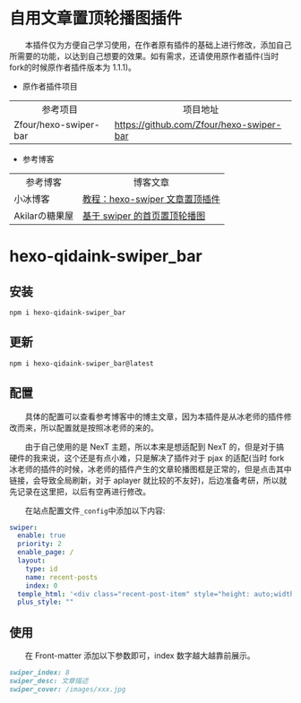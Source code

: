 # 自用文章置顶轮播图插件

&emsp;&emsp;本插件仅为方便自己学习使用，在作者原有插件的基础上进行修改，添加自己所需要的功能，以达到自己想要的效果。如有需求，还请使用原作者插件(当时fork的时候原作者插件版本为 1.1.1)。

- 原作者插件项目

<table>
    <tr>
        <td align="center">参考项目</td>
        <td align="center">项目地址</td>
    </tr>
    <tr>
        <td align="left">Zfour/hexo-swiper-bar</td>
        <td align="left"><a href="https://github.com/Zfour/hexo-swiper-bar" target="_blank">https://github.com/Zfour/hexo-swiper-bar</td>
    </tr>
</table>

- 参考博客

<table>
    <tr>
        <td align="center">参考博客</td>
        <td align="center">博客文章</td>
    </tr>
    <tr>
        <td align="left">小冰博客</td>
        <td align="left"><a href="https://zfe.space/post/hexo-swiper.html" target="_blank">教程：hexo-swiper 文章置顶插件</td>
    </tr>
    <tr>
        <td align="left">Akilarの糖果屋</td>
        <td align="left"><a href="https://akilar.top/posts/8e1264d1/" target="_blank">基于 swiper 的首页置顶轮播图</td>
    </tr>
</table>

# hexo-qidaink-swiper_bar

## 安装

```shell
npm i hexo-qidaink-swiper_bar
```

## 更新
```shell
npm i hexo-qidaink-swiper_bar@latest
```

## 配置

&emsp;&emsp;具体的配置可以查看参考博客中的博主文章，因为本插件是从冰老师的插件修改而来，所以配置就是按照冰老师的来的。

&emsp;&emsp;由于自己使用的是 NexT 主题，所以本来是想适配到 NexT 的，但是对于搞硬件的我来说，这个还是有点小难，只是解决了插件对于 pjax 的适配(当时 fork 冰老师的插件的时候，冰老师的插件产生的文章轮播图框是正常的，但是点击其中链接，会导致全局刷新，对于 aplayer 就比较的不友好)，后边准备考研，所以就先记录在这里把，以后有空再进行修改。

&emsp;&emsp;在站点配置文件`_config`中添加以下内容:
```yaml
swiper:
  enable: true
  priority: 2
  enable_page: /
  layout:
    type: id
    name: recent-posts
    index: 0
  temple_html: '<div class="recent-post-item" style="height: auto;width: 100%"><div class="blog-slider swiper-container-fade swiper-container-horizontal" id="swiper_container">${temple_html_item}</div></div>'
  plus_style: ""
```

## 使用

&emsp;&emsp;在 Front-matter 添加以下参数即可，index 数字越大越靠前展示。

```markdown
swiper_index: 8
swiper_desc: 文章描述
swiper_cover: /images/xxx.jpg
```